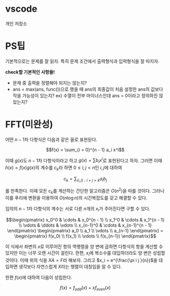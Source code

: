 # vscode

개인 저장소

# PS팁

기본적으로는 문제를 잘 읽자. 특히 문제 조건에서 출력형식과 입력형식을 잘 따지자. 

**check할 기본적인 사항들!**
- 문제 중 출력을 정렬해야 되지는 않는지? 
- ans = max(ans, func())으로 했을 때 ans의 최종값이 처음 설정한 ans의 값보다 작을 가능성이 있는지? ex) 수열이 전부 마이너스인데 ans = 0이라고 정의하진 않았는지?


# FFT(미완성)

어떤 $n - 1$차 다항식은 다음과 같은 꼴로 표현된다. 

$$f(x) = \sum_{i = 0}^{n - 1} a_i x^i$$

이때 $g(x)$도 $n - 1$차 다항식이라고 하고 $g(x) = \sum b_i x^i$로 표현된다고 하자. 그러면 이때 $h(x) = f(x) g(x)$의 계수를 $c_k$라 하면 $0 \le i, j < n$인 $i, j$에 대하여 

$$c_k = \sum_{(i,j):i + j = k} a_i b_j$$

를 만족한다. 이때 모든 $c_k$를 계산하는 간단한 알고리즘은 $O(n^2)$을 따를 것이다. 그러나 이를 푸리에 변환을 이용하여 $O(n \log n)$의 시간복잡도를 갖고 해결할 수 있다.

임의의 $n - 1$차 다항식의 계수는 서로 다른 $n$개의 $x_i$가 주어진다면 구할 수 있다. 

$$\begin{pmatrix}
x_0^0 & \cdots & x_0^{n - 1}
\\ x_1^0 & \cdots & x_1^{n - 1}
\\ \vdots & \ddots & \vdots
\\ x_{n-1}^0 & \cdots & x_{n-1}^{n - 1}
\end{pmatrix}
\begin{pmatrix}
a_0 \\ a_1 \\ \vdots \\ a_{n-1}
\end{pmatrix} = 
\begin{pmatrix}
f(x_0) \\ f(x_1) \\ \vdots \\ f(x_{n-1})
\end{pmatrix}$$

이 식에서 좌변의 $x$로 이루어진 항의 역행렬을 양 변에 곱하면 다항식의 항을 계산할 수 있지만 이는 너무 오랜 시간이 걸린다. 한편, $x_i$에 복소수를 대입하더라도 양 변은 성립할 것이다. 이때 위의 식을 $XA = F$라 해보자. 그리고 $x_i = e^{\frac{\pi i j }{n}}$을 대입하면 생각보다 자연스럽게 $X$라는 행렬이 대칭임을 알 수 있다. 

한편 $f(x)$에 대하여 다음이 성립한다. 

$$f(x) = f_{odd} (x) + x f_{even} (x)$$
